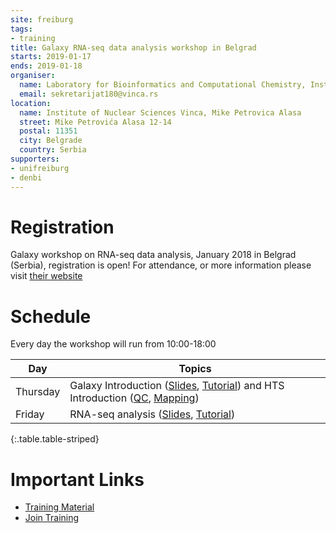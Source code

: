 ```yaml
---
site: freiburg
tags:
- training
title: Galaxy RNA-seq data analysis workshop in Belgrad
starts: 2019-01-17
ends: 2019-01-18
organiser:
  name: Laboratory for Bioinformatics and Computational Chemistry, Institute of Nuclear Sciences Vinca, University of Belgrade, Serbia
  email: sekretarijat180@vinca.rs
location:
  name: Institute of Nuclear Sciences Vinca, Mike Petrovica Alasa
  street: Mike Petrovića Alasa 12-14
  postal: 11351
  city: Belgrade
  country: Serbia
supporters:
- unifreiburg
- denbi
---
```



# Registration

Galaxy workshop on RNA-seq data analysis, January 2018 in Belgrad (Serbia), registration is open!
For attendance, or more information please visit [their website](https://www.vin.bg.ac.rs/180/galaxy2019/)

# Schedule

Every day the workshop will run from 10:00-18:00

Day     | Topics
------- | --------
Thursday| Galaxy Introduction ([Slides](https://galaxyproject.github.io/training-material/topics/introduction/slides/introduction.html), [Tutorial](https://galaxyproject.github.io/training-material/topics/introduction/tutorials/galaxy-intro-peaks2genes/tutorial.html)) and HTS Introduction ([QC](https://galaxyproject.github.io/training-material/topics/sequence-analysis/tutorials/quality-control/tutorial.html), [Mapping](https://galaxyproject.github.io/training-material/topics/sequence-analysis/tutorials/mapping/tutorial.html))
Friday  | RNA-seq analysis ([Slides](https://galaxyproject.github.io/training-material/topics/transcriptomics/slides/introduction.html), [Tutorial](https://galaxyproject.github.io/training-material/topics/transcriptomics/tutorials/ref-based/tutorial.html))
{:.table.table-striped}

# Important Links

- [Training Material](https://training.galaxyproject.org)
- [Join Training](https://usegalaxy.eu/join-training/bioinformatika)
